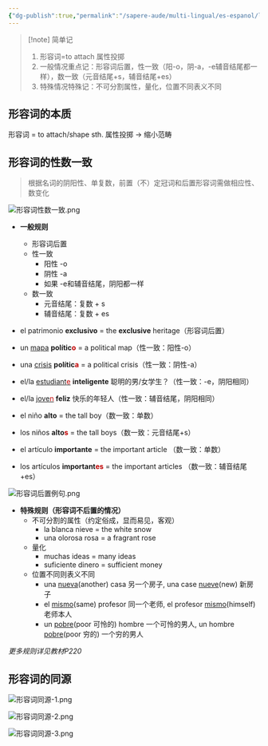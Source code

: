 ```yaml
---
{"dg-publish":true,"permalink":"/sapere-aude/multi-lingual/es-espanol/leccion-4/","dgPassFrontmatter":true}
---
```


>[!note] 简单记
> 1. 形容词=to attach 属性投掷
> 2. 一般情况重点记：形容词后置，性一致（阳-o，阴-a，-e辅音结尾都一样），数一致（元音结尾+s，辅音结尾+es）
> 3. 特殊情况特殊记：不可分割属性，量化，位置不同表义不同

## 形容词的本质
形容词 = to attach/shape sth. 属性投掷 → 缩小范畴

## 形容词的性数一致
> 根据名词的阴阳性、单复数，前置（不）定冠词和后置形容词需做相应性、数变化

![形容词性数一致.png](/img/user/TARDIS/Assets/2024/%E5%BD%A2%E5%AE%B9%E8%AF%8D%E6%80%A7%E6%95%B0%E4%B8%80%E8%87%B4.png)

- **一般规则**
	- 形容词后置
	- 性一致
		- 阳性 -o
		- 阴性 -a
		- 如果 -e和辅音结尾，阴阳都一样
	- 数一致
		- 元音结尾：复数 + s
		- 辅音结尾：复数 + es

- el patrimonio **exclusivo** = the **exclusive** heritage（形容词后置）
- un <u>mapa</u> **polític<font color="#c00000">o</font>** =  a political map（性一致：阳性-o）
- una <u>crisis</u> **polític<font color="#c00000">a</font>** = a political crisis（性一致：阴性-a）
- el/la <u>estudiant<font color="#c00000">e</font></u> **inteligente** 聪明的男/女学生？（性一致：-e，阴阳相同）
- el/la <u>jove<font color="#c00000">n</font></u> **feliz** 快乐的年轻人（性一致：辅音结尾，阴阳相同）
- el niño **alto** = the tall boy（数一致：单数）
- los niños **alto<font color="#c00000">s</font>** = the tall boys（数一致：元音结尾+s）
- el artículo **importante** = the important article （数一致：单数）
- los artículos **important<font color="#c00000">es</font>** = the important articles （数一致：辅音结尾+es）

![形容词后置例句.png](/img/user/TARDIS/Assets/2024/%E5%BD%A2%E5%AE%B9%E8%AF%8D%E5%90%8E%E7%BD%AE%E4%BE%8B%E5%8F%A5.png)


- **特殊规则（形容词不后置的情况）**
	- 不可分割的属性（约定俗成，显而易见，客观）
		- la blanca nieve = the white snow
		- una olorosa rosa = a fragrant rose
	- 量化
		- muchas ideas = many ideas
		- suficiente dinero = sufficient money
	- 位置不同则表义不同
		- una <u>nueva</u>(another) casa 另一个房子, una case <u>nueve</u>(new) 新房子
		- el <u>mismo</u>(same) profesor 同一个老师, el profesor <u>mismo</u>(himself) 老师本人
		- un <u>pobre</u>(poor 可怜的) hombre 一个可怜的男人, un hombre <u>pobre</u>(poor 穷的) 一个穷的男人

*更多规则详见教材P220*

## 形容词的同源

![形容词同源-1.png](/img/user/TARDIS/Assets/2024/%E5%BD%A2%E5%AE%B9%E8%AF%8D%E5%90%8C%E6%BA%90-1.png)

![形容词同源-2.png](/img/user/TARDIS/Assets/2024/%E5%BD%A2%E5%AE%B9%E8%AF%8D%E5%90%8C%E6%BA%90-2.png)

![形容词同源-3.png](/img/user/TARDIS/Assets/2024/%E5%BD%A2%E5%AE%B9%E8%AF%8D%E5%90%8C%E6%BA%90-3.png)

